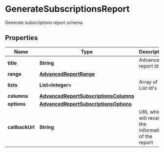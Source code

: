 

# GenerateSubscriptionsReport

Generate subscriptions report schema

## Properties

| Name | Type | Description | Notes |
|------------ | ------------- | ------------- | -------------|
|**title** | **String** | Advanced report title |  |
|**range** | [**AdvancedReportRange**](AdvancedReportRange.md) |  |  |
|**lists** | **List&lt;Integer&gt;** | Array of List Id&#39;s |  |
|**columns** | [**AdvancedReportSubscriptionsColumns**](AdvancedReportSubscriptionsColumns.md) |  |  |
|**options** | [**AdvancedReportSubscriptionsOptions**](AdvancedReportSubscriptionsOptions.md) |  |  |
|**callbackUrl** | **String** | URL which will receive the information of the report |  [optional] |



